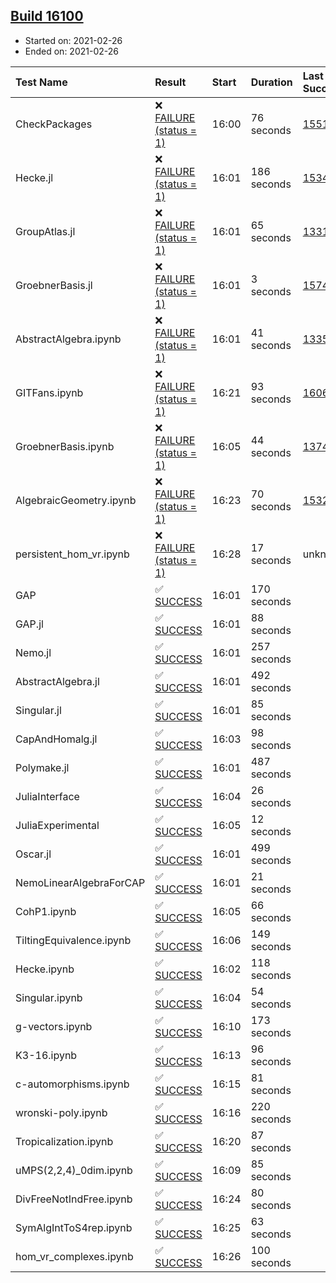 ## [Build 16100](https://oscarci.mathematik.uni-kl.de/job/oscar/16100/)

* Started on: 2021-02-26
* Ended on: 2021-02-26

| Test Name    | Result | Start | Duration | Last Success | First Failure |
|:-------------|:-------|:------|:---------|:-------------|:--------------|
| CheckPackages | ❌ [FAILURE (status = 1)](https://oscarci.mathematik.uni-kl.de/job/oscar/16100/artifact/logs/build-16100/CheckPackages.log) | 16:00 | 76 seconds | [15514](https://oscarci.mathematik.uni-kl.de/job/oscar/15514/) | [15515](https://oscarci.mathematik.uni-kl.de/job/oscar/15515/) |
| Hecke.jl | ❌ [FAILURE (status = 1)](https://oscarci.mathematik.uni-kl.de/job/oscar/16100/artifact/logs/build-16100/Hecke.jl.log) | 16:01 | 186 seconds | [15344](https://oscarci.mathematik.uni-kl.de/job/oscar/15344/) | [15348](https://oscarci.mathematik.uni-kl.de/job/oscar/15348/) |
| GroupAtlas.jl | ❌ [FAILURE (status = 1)](https://oscarci.mathematik.uni-kl.de/job/oscar/16100/artifact/logs/build-16100/GroupAtlas.jl.log) | 16:01 | 65 seconds | [13311](https://oscarci.mathematik.uni-kl.de/job/oscar/13311/) | [13312](https://oscarci.mathematik.uni-kl.de/job/oscar/13312/) |
| GroebnerBasis.jl | ❌ [FAILURE (status = 1)](https://oscarci.mathematik.uni-kl.de/job/oscar/16100/artifact/logs/build-16100/GroebnerBasis.jl.log) | 16:01 | 3 seconds | [15745](https://oscarci.mathematik.uni-kl.de/job/oscar/15745/) | [15746](https://oscarci.mathematik.uni-kl.de/job/oscar/15746/) |
| AbstractAlgebra.ipynb | ❌ [FAILURE (status = 1)](https://oscarci.mathematik.uni-kl.de/job/oscar/16100/artifact/logs/build-16100/AbstractAlgebra.ipynb.log) | 16:01 | 41 seconds | [13355](https://oscarci.mathematik.uni-kl.de/job/oscar/13355/) | [13356](https://oscarci.mathematik.uni-kl.de/job/oscar/13356/) |
| GITFans.ipynb | ❌ [FAILURE (status = 1)](https://oscarci.mathematik.uni-kl.de/job/oscar/16100/artifact/logs/build-16100/GITFans.ipynb.log) | 16:21 | 93 seconds | [16068](https://oscarci.mathematik.uni-kl.de/job/oscar/16068/) | [16069](https://oscarci.mathematik.uni-kl.de/job/oscar/16069/) |
| GroebnerBasis.ipynb | ❌ [FAILURE (status = 1)](https://oscarci.mathematik.uni-kl.de/job/oscar/16100/artifact/logs/build-16100/GroebnerBasis.ipynb.log) | 16:05 | 44 seconds | [13748](https://oscarci.mathematik.uni-kl.de/job/oscar/13748/) | [13749](https://oscarci.mathematik.uni-kl.de/job/oscar/13749/) |
| AlgebraicGeometry.ipynb | ❌ [FAILURE (status = 1)](https://oscarci.mathematik.uni-kl.de/job/oscar/16100/artifact/logs/build-16100/AlgebraicGeometry.ipynb.log) | 16:23 | 70 seconds | [15322](https://oscarci.mathematik.uni-kl.de/job/oscar/15322/) | [15323](https://oscarci.mathematik.uni-kl.de/job/oscar/15323/) |
| persistent_hom_vr.ipynb | ❌ [FAILURE (status = 1)](https://oscarci.mathematik.uni-kl.de/job/oscar/16100/artifact/logs/build-16100/persistent_hom_vr.ipynb.log) | 16:28 | 17 seconds | unknown | unknown |
| GAP | ✅ [SUCCESS](https://oscarci.mathematik.uni-kl.de/job/oscar/16100/artifact/logs/build-16100/GAP.log) | 16:01 | 170 seconds |  |  |
| GAP.jl | ✅ [SUCCESS](https://oscarci.mathematik.uni-kl.de/job/oscar/16100/artifact/logs/build-16100/GAP.jl.log) | 16:01 | 88 seconds |  |  |
| Nemo.jl | ✅ [SUCCESS](https://oscarci.mathematik.uni-kl.de/job/oscar/16100/artifact/logs/build-16100/Nemo.jl.log) | 16:01 | 257 seconds |  |  |
| AbstractAlgebra.jl | ✅ [SUCCESS](https://oscarci.mathematik.uni-kl.de/job/oscar/16100/artifact/logs/build-16100/AbstractAlgebra.jl.log) | 16:01 | 492 seconds |  |  |
| Singular.jl | ✅ [SUCCESS](https://oscarci.mathematik.uni-kl.de/job/oscar/16100/artifact/logs/build-16100/Singular.jl.log) | 16:01 | 85 seconds |  |  |
| CapAndHomalg.jl | ✅ [SUCCESS](https://oscarci.mathematik.uni-kl.de/job/oscar/16100/artifact/logs/build-16100/CapAndHomalg.jl.log) | 16:03 | 98 seconds |  |  |
| Polymake.jl | ✅ [SUCCESS](https://oscarci.mathematik.uni-kl.de/job/oscar/16100/artifact/logs/build-16100/Polymake.jl.log) | 16:01 | 487 seconds |  |  |
| JuliaInterface | ✅ [SUCCESS](https://oscarci.mathematik.uni-kl.de/job/oscar/16100/artifact/logs/build-16100/JuliaInterface.log) | 16:04 | 26 seconds |  |  |
| JuliaExperimental | ✅ [SUCCESS](https://oscarci.mathematik.uni-kl.de/job/oscar/16100/artifact/logs/build-16100/JuliaExperimental.log) | 16:05 | 12 seconds |  |  |
| Oscar.jl | ✅ [SUCCESS](https://oscarci.mathematik.uni-kl.de/job/oscar/16100/artifact/logs/build-16100/Oscar.jl.log) | 16:01 | 499 seconds |  |  |
| NemoLinearAlgebraForCAP | ✅ [SUCCESS](https://oscarci.mathematik.uni-kl.de/job/oscar/16100/artifact/logs/build-16100/NemoLinearAlgebraForCAP.log) | 16:01 | 21 seconds |  |  |
| CohP1.ipynb | ✅ [SUCCESS](https://oscarci.mathematik.uni-kl.de/job/oscar/16100/artifact/logs/build-16100/CohP1.ipynb.log) | 16:05 | 66 seconds |  |  |
| TiltingEquivalence.ipynb | ✅ [SUCCESS](https://oscarci.mathematik.uni-kl.de/job/oscar/16100/artifact/logs/build-16100/TiltingEquivalence.ipynb.log) | 16:06 | 149 seconds |  |  |
| Hecke.ipynb | ✅ [SUCCESS](https://oscarci.mathematik.uni-kl.de/job/oscar/16100/artifact/logs/build-16100/Hecke.ipynb.log) | 16:02 | 118 seconds |  |  |
| Singular.ipynb | ✅ [SUCCESS](https://oscarci.mathematik.uni-kl.de/job/oscar/16100/artifact/logs/build-16100/Singular.ipynb.log) | 16:04 | 54 seconds |  |  |
| g-vectors.ipynb | ✅ [SUCCESS](https://oscarci.mathematik.uni-kl.de/job/oscar/16100/artifact/logs/build-16100/g-vectors.ipynb.log) | 16:10 | 173 seconds |  |  |
| K3-16.ipynb | ✅ [SUCCESS](https://oscarci.mathematik.uni-kl.de/job/oscar/16100/artifact/logs/build-16100/K3-16.ipynb.log) | 16:13 | 96 seconds |  |  |
| c-automorphisms.ipynb | ✅ [SUCCESS](https://oscarci.mathematik.uni-kl.de/job/oscar/16100/artifact/logs/build-16100/c-automorphisms.ipynb.log) | 16:15 | 81 seconds |  |  |
| wronski-poly.ipynb | ✅ [SUCCESS](https://oscarci.mathematik.uni-kl.de/job/oscar/16100/artifact/logs/build-16100/wronski-poly.ipynb.log) | 16:16 | 220 seconds |  |  |
| Tropicalization.ipynb | ✅ [SUCCESS](https://oscarci.mathematik.uni-kl.de/job/oscar/16100/artifact/logs/build-16100/Tropicalization.ipynb.log) | 16:20 | 87 seconds |  |  |
| uMPS(2,2,4)_0dim.ipynb | ✅ [SUCCESS](https://oscarci.mathematik.uni-kl.de/job/oscar/16100/artifact/logs/build-16100/uMPS-2-2-4-_0dim.ipynb.log) | 16:09 | 85 seconds |  |  |
| DivFreeNotIndFree.ipynb | ✅ [SUCCESS](https://oscarci.mathematik.uni-kl.de/job/oscar/16100/artifact/logs/build-16100/DivFreeNotIndFree.ipynb.log) | 16:24 | 80 seconds |  |  |
| SymAlgIntToS4rep.ipynb | ✅ [SUCCESS](https://oscarci.mathematik.uni-kl.de/job/oscar/16100/artifact/logs/build-16100/SymAlgIntToS4rep.ipynb.log) | 16:25 | 63 seconds |  |  |
| hom_vr_complexes.ipynb | ✅ [SUCCESS](https://oscarci.mathematik.uni-kl.de/job/oscar/16100/artifact/logs/build-16100/hom_vr_complexes.ipynb.log) | 16:26 | 100 seconds |  |  |
